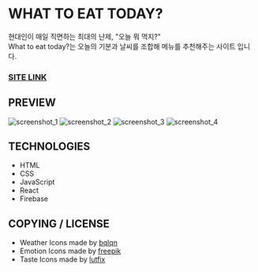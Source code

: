 # WHAT TO EAT TODAY?
현대인이 매일 직면하는 최대의 난제, "오늘 뭐 먹지?"  
What to eat today?는 오늘의 기분과 날씨를 조합해 메뉴를 추천해주는 사이트 입니다.  

### [SITE LINK](https://sloth-hub.github.io/whattoeattoday/)

## PREVIEW
![screenshot_1](https://user-images.githubusercontent.com/53851248/166223185-b2b8ea8c-8bce-4d91-ab13-1a7648c6027e.png)
![screenshot_2](https://user-images.githubusercontent.com/53851248/166223196-08b2b479-079d-4ec4-ab68-5c4a25cd7a74.png)
![screenshot_3](https://user-images.githubusercontent.com/53851248/166223203-471704ca-fdff-46ea-93a4-15fa23776845.png)
![screenshot_4](https://user-images.githubusercontent.com/53851248/166223211-cc466442-b2f6-411d-a11e-0d60a25a74fc.png)

## TECHNOLOGIES

+ HTML
+ CSS
+ JavaScript
+ React
+ Firebase

## COPYING / LICENSE

+ Weather Icons made by [bqlqn](https://www.flaticon.com/kr/authors/bqlqn)  
+ Emotion Icons made by [freepik](https://www.flaticon.com/authors/freepik)
+ Taste Icons made by [lutfix](https://www.flaticon.com/authors/lutfix)
